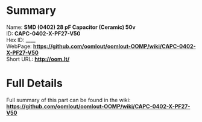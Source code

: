
Summary
=================
  
Name: __SMD (0402) 28 pF Capacitor (Ceramic) 50v__    
ID: __CAPC-0402-X-PF27-V50__   
Hex ID: ____   
WebPage: __https://github.com/oomlout/oomlout-OOMP/wiki/CAPC-0402-X-PF27-V50__   
Short URL: __http://oom.lt/__   

Full Details
==========================
Full summary of this part can be found in the wiki:   
__https://github.com/oomlout/oomlout-OOMP/wiki/CAPC-0402-X-PF27-V50__    

